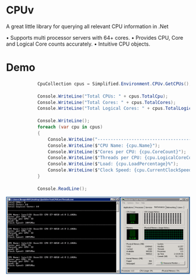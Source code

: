 # CPUv
A great little library for querying all relevant CPU information in .Net

• Supports multi processor servers with 64+ cores.
• Provides CPU, Core and Logical Core counts accurately.
• Intuitive CPU objects.

# Demo

```cs
            CpuCollection cpus = Simplified.Environment.CPUv.GetCPUs();

            Console.WriteLine("Total CPUs: " + cpus.TotalCpu);
            Console.WriteLine("Total Cores: " + cpus.TotalCores);
            Console.WriteLine("Total Logical Cores: " + cpus.TotalLogicalCores);

            Console.WriteLine();
            foreach (var cpu in cpus)
            {
                Console.WriteLine("--------------------------------------------------------------------------------");
                Console.WriteLine($"CPU Name: {cpu.Name}");
                Console.WriteLine($"Cores per CPU: {cpu.CoreCount}");
                Console.WriteLine($"Threads per CPU: {cpu.LogicalCoreCount}");
                Console.WriteLine($"Load: {cpu.LoadPercentage}%");
                Console.WriteLine($"Clock Speed: {cpu.CurrentClockSpeed}Mhz");
            }

            Console.ReadLine();
```

![alt text](https://raw.githubusercontent.com/krugertech/CPUv/master/CPUvDemo.PNG)
